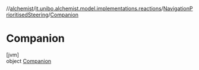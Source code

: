 //[alchemist](../../../../index.md)/[it.unibo.alchemist.model.implementations.reactions](../../index.md)/[NavigationPrioritisedSteering](../index.md)/[Companion](index.md)

# Companion

[jvm]\
object [Companion](index.md)
